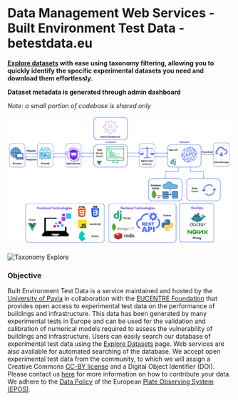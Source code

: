 # Data Management Web Services - Built Environment Test Data - betestdata.eu

**[Explore datasets](https://www.betestdata.eu/explore) with ease using taxonomy filtering, allowing you to quickly identify the specific experimental datasets you need and download them effortlessly.**

**Dataset metadata is generated through admin dashboard**

*Note: a small portion of codebase is shared only*

![Architecture](./architecture/architecture.png)

![Taxonomy Explore](./media/taxonomySearch.gif)


### Objective
Built Environment Test Data is a service maintained and hosted by the [University of Pavia](https://web-en.unipv.it/) in collaboration with the [EUCENTRE Foundation](https://www.eucentre.it/) that provides open access to experimental test data on the performance of buildings and infrastructure. This data has been generated by many experimental tests in Europe and can be used for the validation and calibration of numerical models required to assess the vulnerability of buildings and infrastructure. Users can easily search our database of experimental test data using the [Explore Datasets](https://www.betestdata.eu/explore) page. Web services are also available for automated searching of the database. We accept open experimental test data from the community, to which we will assign a Creative Commons [CC-BY license](https://creativecommons.org/licenses/by/4.0/) and a Digital Object Identifier (DOI). Please contact us [here](https://www.betestdata.eu/contact) for more information on how to contribute your data. We adhere to the [Data Policy](https://www.epos-eu.org/sites/default/files/2020-12/EPOS%20DATA%20POLICY_July2018.pdf) of the European [Plate Observing System (EPOS)](https://www.epos-eu.org/).
